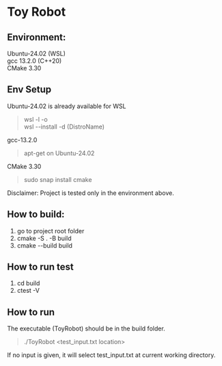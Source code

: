 # Toy Robot

## Environment:
Ubuntu-24.02 (WSL)</br>
gcc 13.2.0 (C++20)</br>
CMake 3.30</br>

## Env Setup
Ubuntu-24.02 is already available for WSL
>wsl -l -o</br>
>wsl --install -d (DistroName)

gcc-13.2.0
>apt-get on Ubuntu-24.02

CMake 3.30
>sudo snap install cmake

Disclaimer: Project is tested only in the environment above.

## How to build:
1. go to project root folder
2. cmake -S . -B build
3. cmake --build build

## How to run test
1. cd build
2. ctest -V

## How to run
The executable (ToyRobot) should be in the build folder. 
>./ToyRobot <test_input.txt location>

If no input is given, it will select test_input.txt at current working directory.
